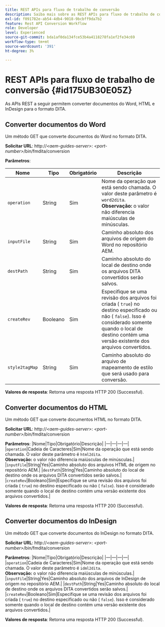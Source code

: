 ```yaml
---
title: REST APIs para fluxo de trabalho de conversão
description: Saiba mais sobre as REST APIs para fluxo de trabalho de conversão
exl-id: f091782e-ab54-4db4-9018-9bcbff9da7b2
feature: Rest API Conversion Workflow
role: Developer
level: Experienced
source-git-commit: bda1af0da134fce53b4a4118278fa1ef2fe34c69
workflow-type: tm+mt
source-wordcount: '391'
ht-degree: 3%

---
```


# REST APIs para fluxo de trabalho de conversão {#id175UB30E05Z}

As APIs REST a seguir permitem converter documentos do Word, HTML e InDesign para o formato DITA.

## Converter documentos do Word

Um método GET que converte documentos do Word no formato DITA.

**Solicitar URL**:
http://*&lt;aem-guides-server\>*: *&lt;port-number\>*/bin/fmdita/conversion

**Parâmetros**:

| Nome | Tipo | Obrigatório | Descrição |
|----|----|--------|-----------|
| ``operation`` | String | Sim | Nome da operação que está sendo chamada. O valor deste parâmetro é ``word2dita``. <br> **Observação:** o valor não diferencia maiúsculas de minúsculas. |
| `inputFile` | String | Sim | Caminho absoluto dos arquivos de origem do Word no repositório AEM. |
| `destPath` | String | Sim | Caminho absoluto do local de destino onde os arquivos DITA convertidos serão salvos. |
| `createRev` | Booleano | Sim | Especifique se uma revisão dos arquivos foi criada \( `true`\) no destino especificado ou não \( `false`\). Isso é considerado somente quando o local de destino contém uma versão existente dos arquivos convertidos. |
| `style2tagMap` | String | Sim | Caminho absoluto do arquivo de mapeamento de estilo que será usado para conversão. |

**Valores de resposta**:
Retorna uma resposta HTTP 200 \(Successful\).

## Converter documentos do HTML

Um método GET que converte documentos HTML no formato DITA.

**Solicitar URL**:
http://*&lt;aem-guides-server\>*: *&lt;port-number\>*/bin/fmdita/conversion

**Parâmetros**:
|Nome|Tipo|Obrigatório|Descrição|
|—|—|—|—|
|`operation`|Cadeia de Caracteres|Sim|Nome da operação que está sendo chamada. O valor deste parâmetro é ``html2dita``. <br> **Observação:** o valor não diferencia maiúsculas de minúsculas.|
|`inputFile`|String|Yes|Caminho absoluto dos arquivos HTML de origem no repositório AEM.|
|`destPath`|String|Yes|Caminho absoluto do local de destino onde os arquivos DITA convertidos serão salvos.|
|`createRev`|Booleano|Sim|Especifique se uma revisão dos arquivos foi criada \( `true`\) no destino especificado ou não \( `false`\). Isso é considerado somente quando o local de destino contém uma versão existente dos arquivos convertidos.|

**Valores de resposta**:
Retorna uma resposta HTTP 200 \(Successful\).

## Converter documentos do InDesign

Um método GET que converte documentos do InDesign no formato DITA.

**Solicitar URL**:
http://*&lt;aem-guides-server\>*: *&lt;port-number\>*/bin/fmdita/conversion

**Parâmetros**:
|Nome|Tipo|Obrigatório|Descrição|
|—|—|—|—|
|``operation``|Cadeia de Caracteres|Sim|Nome da operação que está sendo chamada. O valor deste parâmetro é ``idml2dita``. <br> **Observação:** o valor não diferencia maiúsculas de minúsculas.|
|`inputFile`|String|Yes|Caminho absoluto dos arquivos de InDesign de origem no repositório AEM.|
|`destPath`|String|Yes|Caminho absoluto do local de destino onde os arquivos DITA convertidos serão salvos.|
|`createRev`|Booleano|Sim|Especifique se uma revisão dos arquivos foi criada \( `true`\) no destino especificado ou não \( `false`\). Isso é considerado somente quando o local de destino contém uma versão existente dos arquivos convertidos.|

**Valores de resposta**:
Retorna uma resposta HTTP 200 \(Successful\).
